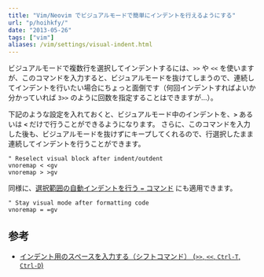```yaml
---
title: "Vim/Neovim でビジュアルモードで簡単にインデントを行えるようにする"
url: "p/hoihkfy/"
date: "2013-05-26"
tags: ["vim"]
aliases: /vim/settings/visual-indent.html
---
```


ビジュアルモードで複数行を選択してインデントするには、`>>` や `<<` を使いますが、このコマンドを入力すると、ビジュアルモードを抜けてしまうので、連続してインデントを行いたい場合にちょっと面倒です（何回インデントすればよいか分かっていれば `3>>` のように回数を指定することはできますが…）。

下記のような設定を入れておくと、ビジュアルモード中のインデントを、__`>`__ あるいは __`<`__ だけで行うことができるようになります。
さらに、このコマンドを入力した後も、ビジュアルモードを抜けずにキープしてくれるので、行選択したまま連続してインデントを行うことができます。

```vim
" Reselect visual block after indent/outdent
vnoremap < <gv
vnoremap > >gv
```

同様に、[選択範囲の自動インデントを行う `=` コマンド](/p/pxpgasg/) にも適用できます。

```vim
" Stay visual mode after formatting code
vnoremap = =gv
```


参考
----

- [インデント用のスペースを入力する（シフトコマンド） (`>>`, `<<`, `Ctrl-T`, `Ctrl-D`)](/p/i2m4nqt/)

